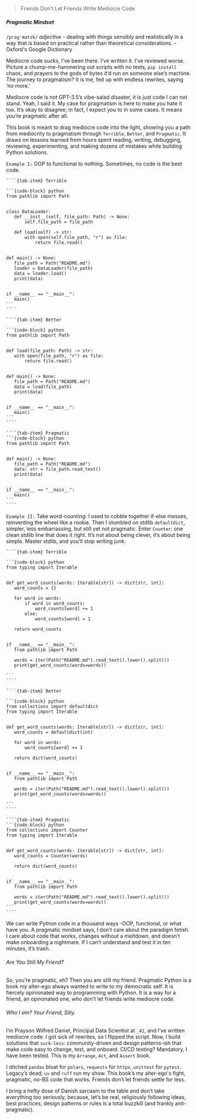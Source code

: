 > Friends Don't Let Friends Write Mediocre Code 

##### Pragmatic Mindset

`/praɡˈmatɪk/` _adjective_ - dealing with things sensibly and realistically in a
way that is based on practical rather than theoretical considerations. -
Oxford's Google Dictionary

Mediocre code sucks, I’ve been there. I’ve written it. I’ve reviewed worse. Picture a chump-me-hammering out scripts with no tests, `pip install` chaos, and prayers to the gods of bytes it’d run on someone else’s machine. The journey to pragmatism? It is me, fed up with endless rewrites, saying ‘no more.’

Mediocre code is not GPT-3.5’s vibe-salad disaster, it is just code I can not stand. Yeah, I said it. My case for pragmatism is here to make you hate it too. It’s okay to disagree; in fact, I expect you to in some cases. It means you’re pragmatic after all.

This book is meant to drag mediocre code into the light, showing you a path from mediocrity to pragmatism through `Terrible`, `Better`, and `Pragmatic`. It draws on lessons learned from hours spent reading, writing, debugging, reviewing, experimenting, and making dozens of mistakes while building Python solutions.

`Example I:`
OOP to functional to nothing. Sometimes, no code is the best code. 

 `````{tab-set}
````{tab-item} Terrible

```{code-block} python
from pathlib import Path


class DataLoader:
    def __init__(self, file_path: Path) -> None:
        self.file_path = file_path

    def load(self) -> str:
        with open(self.file_path, "r") as file:
            return file.read()


def main() -> None:
    file_path = Path("README.md")
    loader = DataLoader(file_path)
    data = loader.load()
    print(data)


if __name__ == "__main__":
    main()
```
````

````{tab-item} Better

```{code-block} python
from pathlib import Path


def load(file_path: Path) -> str:
    with open(file_path, "r") as file:
        return file.read()


def main() -> None:
    file_path = Path("README.md")
    data = load(file_path)
    print(data)


if __name__ == "__main__":
    main()
```
````

````{tab-item} Pragmatic
```{code-block} python
from pathlib import Path


def main() -> None:
    file_path = Path("README.md")
    data: str = file_path.read_text()
    print(data)


if __name__ == "__main__":
    main()
```
````
 `````
`Example II:`
Take word-counting: I used to cobble together if-else messes, reinventing the wheel like a rookie. Then I stumbled on stdlib `defaultdict`, simpler, less embarrassing, but still yet not pragmatic. Enter `Counter`: one clean stdlib line that does it right. It’s not about being clever, it’s about being simple. Master stdlib, and you’ll stop writing junk.

 `````{tab-set}
````{tab-item} Terrible

```{code-block} python
from typing import Iterable 


def get_word_counts(words: Iterable[str]) -> dict[str, int]:
    word_counts = {}

    for word in words: 
        if word in word_counts:
            word_counts[word] += 1
        else:
            word_counts[word] = 1
    
    return word_counts


if __name__ == "__main__":
    from pathlib import Path

    words = iter(Path("README.md").read_text().lower().split())
    print(get_word_counts(words=words))

```
````

````{tab-item} Better

```{code-block} python
from collections import defaultdict
from typing import Iterable 


def get_word_counts(words: Iterable[str]) -> dict[str, int]:
    word_counts = defaultdict(int)

    for word in words:
        word_counts[word] += 1

    return dict(word_counts)


if __name__ == "__main__":
    from pathlib import Path

    words = iter(Path("README.md").read_text().lower().split())
    print(get_word_counts(words=words))

```
````

````{tab-item} Pragmatic
```{code-block} python
from collections import Counter
from typing import Iterable 


def get_word_counts(words: Iterable[str]) -> dict[str, int]:
    word_counts = Counter(words)

    return dict(word_counts)


if __name__ == "__main__":
    from pathlib import Path

    words = iter(Path("README.md").read_text().lower().split())
    print(get_word_counts(words=words))  
```
````
 `````
We can write Python code in a thousand ways -OOP, functional, or what have you. A pragmatic mindset says, I don’t care about the paradigm fetish. I care about code that works, changes without a meltdown, and doesn’t make onboarding a nightmare. If I can’t understand and test it in ten minutes, it’s trash.

###### Are You Still My Friend?

So, you’re pragmatic, eh? Then you are still my friend. Pragmatic Python is a book my alter-ego always wanted to write to my democratic self. It is fiercely opinionated way to programming with Python.  It is a way for a friend, an opinonated one, who don't let friends write mediocre code. 



###### Who I am? Your Friend, Silly.
I’m Prayson Wilfred Daniel, Principal Data Scientist at `_42`, and I’ve written mediocre code. I got sick of rewrites, so I flipped the script. Now, I build solutions that `suck-less`: community-driven and design patterns-ish that make code easy to change, test, and onboard. CI/CD testing? Mandatory, I have been tested. This is my `Arrange`, `Act`, and `Assert` book.

I ditched `pandas` bloat for `polars`, `requests` for `httpx`, `unittest` for `pytest`. Legacy’s dead; `uv` and `ruff` run my show. This book’s my alter-ego's fight, pragmatic, no-BS code that works. Friends don’t let friends settle for less.

I bring a hefty dose of Danish sarcasm to the table and don’t take everything too seriously, because, let’s be real, religiously following ideas, best practices, design patterns or rules is a total buzzkill (and frankly anti-pragmatic).

